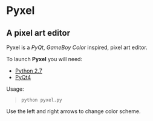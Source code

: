 Pyxel
==============

A pixel art editor
--------------

Pyxel is a *PyQt*, *GameBoy Color* inspired, pixel art editor.

To launch **Pyxel** you will need:
-   [Python 2.7](http://www.python.org/download/)
-   [PyQt4](http://www.riverbankcomputing.co.uk/software/pyqt/download)

Usage:
>	`python pyxel.py`

Use the left and right arrows to change color scheme.
